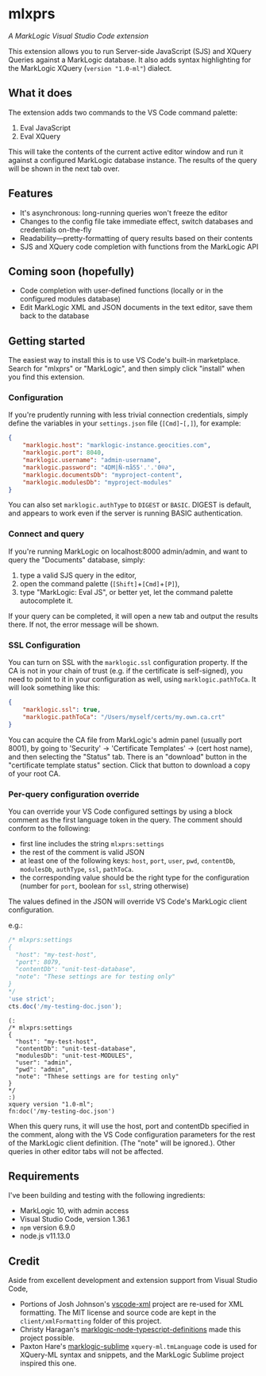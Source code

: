 # mlxprs

*A MarkLogic Visual Studio Code extension*

This extension allows you to run Server-side JavaScript (SJS) and XQuery Queries against a MarkLogic database.
It also adds syntax highlighting for the MarkLogic XQuery (`version "1.0-ml"`) dialect.

## What it does

The extension adds two commands to the VS Code command palette:

1. Eval JavaScript
2. Eval XQuery

This will take the contents of the current active editor window and run it against a configured MarkLogic database instance.
The results of the query will be shown in the next tab over.

## Features

- It's asynchronous: long-running queries won't freeze the editor
- Changes to the config file take immediate effect, switch databases and credentials on-the-fly
- Readability—pretty-formatting of query results based on their contents
- SJS and XQuery code completion with functions from the MarkLogic API

## Coming soon (hopefully)

- Code completion with user-defined functions (locally or in the configured modules database)
- Edit MarkLogic XML and JSON documents in the text editor, save them back to the database

## Getting started

The easiest way to install this is to use VS Code's built-in marketplace. Search for "mlxprs" or "MarkLogic", and then simply click "install" when you find this extension.

### Configuration

If you're prudently running with less trivial connection credentials,
simply define the variables in your `settings.json` file (`[Cmd]`-`[,]`),
for example:

```json
{
    "marklogic.host": "marklogic-instance.geocities.com",
    "marklogic.port": 8040,
    "marklogic.username": "admin-username",
    "marklogic.password": "4DM|Ñ-πå55'.'.'0®∂",
    "marklogic.documentsDb": "myproject-content",
    "marklogic.modulesDb": "myproject-modules"
}
```

You can also set `marklogic.authType` to `DIGEST` or `BASIC`. DIGEST is default,
and appears to work even if the server is running BASIC authentication.

### Connect and query

If you're running MarkLogic on localhost:8000 admin/admin, and want to query the "Documents" database,
simply:

1. type a valid SJS query in the editor,
2. open the command palette (`[Shift]`+`[Cmd]`+`[P]`),
3. type "MarkLogic: Eval JS", or better yet, let the command palette autocomplete it.

If your query can be completed, it will open a new tab and output the results there.
If not, the error message will be shown.

### SSL Configuration

You can turn on SSL with the `marklogic.ssl` configuration property.
If the CA is not in your chain of trust (e.g. if the certificate is self-signed),
you need to point to it in your configuration as well, using `marklogic.pathToCa`.
It will look something like this:

```json
{
    "marklogic.ssl": true,
    "marklogic.pathToCa": "/Users/myself/certs/my.own.ca.crt"
}
```

You can acquire the CA file from MarkLogic's admin panel (usually port 8001), by
going to 'Security' -> 'Certificate Templates' -> (cert host name), and then
selecting the "Status" tab. There is an "download" button in the "certificate template status"
section. Click that button to download a copy of your root CA.

### Per-query configuration override 

You can override your VS Code configured settings by using a block comment as the first language token
in the query. The comment should conform to the following:

- first line includes the string `mlxprs:settings`
- the rest of the comment is valid JSON
- at least one of the following keys: `host`, `port`, `user`, `pwd`, `contentDb`, `modulesDb`, `authType`, `ssl`, `pathToCa`.
- the corresponding value should be the right type for the configuration (number for `port`, boolean for `ssl`, string otherwise)

The values defined in the JSON will override VS Code's MarkLogic client configuration.

e.g.:

```js
/* mlxprs:settings
{
  "host": "my-test-host",
  "port": 8079,
  "contentDb": "unit-test-database",
  "note": "These settings are for testing only"
}
*/
'use strict';
cts.doc('/my-testing-doc.json');
```

```xquery
(:
/* mlxprs:settings
{
  "host": "my-test-host",
  "contentDb": "unit-test-database",
  "modulesDb": "unit-test-MODULES",
  "user": "admin",
  "pwd": "admin",
  "note": "Thhese settings are for testing only"
}
*/
:)
xquery version "1.0-ml";
fn:doc('/my-testing-doc.json')
```

When this query runs, it will use the host, port and contentDb specified in the comment, along with the VS Code
configuration parameters for the rest of the MarkLogic client definition. (The "note" will be ignored.). Other queries in other editor tabs will not be affected.



## Requirements

I've been building and testing with the following ingredients:

- MarkLogic 10, with admin access
- Visual Studio Code, version 1.36.1
- `npm` version 6.9.0
- node.js v11.13.0

## Credit

Aside from excellent development and extension support from Visual Studio Code,

- Portions of Josh Johnson's [vscode-xml](https://github.com/DotJoshJohnson/vscode-xml) project are re-used
for XML formatting. The MIT license and source code are kept in the `client/xmlFormatting` folder of this project.
- Christy Haragan's [marklogic-node-typescript-definitions](https://github.com/christyharagan/ml-typescript-definitions)
made this project possible.
- Paxton Hare's [marklogic-sublime](https://github.com/paxtonhare/MarkLogic-Sublime)
`xquery-ml.tmLanguage` code is used for XQuery-ML syntax and snippets, and the MarkLogic Sublime project inspired this one.
